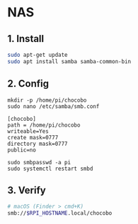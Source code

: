 # NAS

## 1. Install

```sh
sudo apt-get update
sudo apt install samba samba-common-bin
```

## 2. Config

```
mkdir -p /home/pi/chocobo
sudo nano /etc/samba/smb.conf
```

```
[chocobo]
path = /home/pi/chocobo
writeable=Yes
create mask=0777
directory mask=0777
public=no
```

```
sudo smbpasswd -a pi
sudo systemctl restart smbd
```

## 3. Verify

```sh
# macOS (Finder > cmd+K)
smb://$RPI_HOSTNAME.local/chocobo
```
